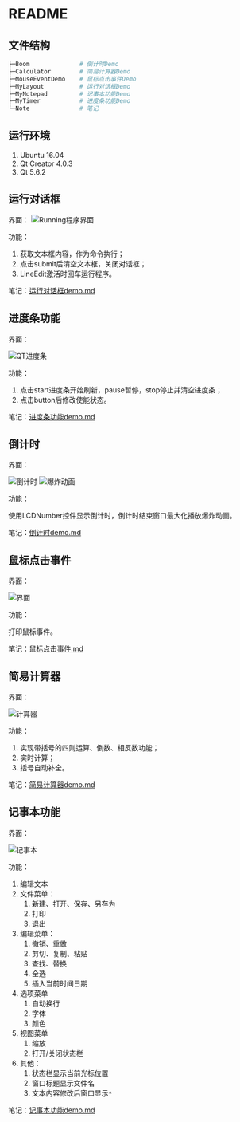 # README

## 文件结构

```bash
├─Boom              # 倒计时Demo
├─Calculator        # 简易计算器Demo
├─MouseEventDemo    # 鼠标点击事件Demo
├─MyLayout          # 运行对话框Demo
├─MyNotepad         # 记事本功能Demo
├─MyTimer           # 进度条功能Demo
└─Note              # 笔记
```

## 运行环境

1. Ubuntu 16.04
2. Qt Creator 4.0.3
3. Qt 5.6.2

## 运行对话框

界面：
![Running程序界面](https://blog-1312962011.cos.ap-nanjing.myqcloud.com/imgs/20230520180848.png)

功能：

1. 获取文本框内容，作为命令执行；
2. 点击submit后清空文本框，关闭对话框；
3. LineEdit激活时回车运行程序。

笔记：[运行对话框demo.md](/Note/%E8%BF%90%E8%A1%8C%E5%AF%B9%E8%AF%9D%E6%A1%86demo.md)

## 进度条功能

界面：

![QT进度条](https://blog-1312962011.cos.ap-nanjing.myqcloud.com/imgs/20230530173351.png)

功能：

1. 点击start进度条开始刷新，pause暂停，stop停止并清空进度条；
2. 点击button后修改使能状态。

笔记：[进度条功能demo.md](/Note/%E8%BF%9B%E5%BA%A6%E6%9D%A1%E5%8A%9F%E8%83%BDdemo.md)

## 倒计时

界面：

![倒计时](https://blog-1312962011.cos.ap-nanjing.myqcloud.com/imgs/20230531120221.png)
![爆炸动画](https://blog-1312962011.cos.ap-nanjing.myqcloud.com/imgs/20230531120333.png)

功能：

使用LCDNumber控件显示倒计时，倒计时结束窗口最大化播放爆炸动画。

笔记：[倒计时demo.md](/Note/%E5%80%92%E8%AE%A1%E6%97%B6demo.md)

## 鼠标点击事件

界面：

![界面](https://blog-1312962011.cos.ap-nanjing.myqcloud.com/imgs/20230531120708.png)

功能：

打印鼠标事件。

笔记：[鼠标点击事件.md](/Note/%E9%BC%A0%E6%A0%87%E7%82%B9%E5%87%BB%E4%BA%8B%E4%BB%B6.md)

## 简易计算器

界面：

![计算器](https://blog-1312962011.cos.ap-nanjing.myqcloud.com/imgs/20230531120821.png)

功能：

1. 实现带括号的四则运算、倒数、相反数功能；
2. 实时计算；
3. 括号自动补全。

笔记：[简易计算器demo.md](/Note/%E7%AE%80%E6%98%93%E8%AE%A1%E7%AE%97%E5%99%A8demo.md)

## 记事本功能

界面：

![记事本](https://blog-1312962011.cos.ap-nanjing.myqcloud.com/imgs/20230531122139.png)

功能：

1. 编辑文本
2. 文件菜单：
   1. 新建、打开、保存、另存为
   2. 打印
   3. 退出
3. 编辑菜单：
   1. 撤销、重做
   2. 剪切、复制、粘贴
   3. 查找、替换
   4. 全选
   5. 插入当前时间日期
4. 选项菜单
   1. 自动换行
   2. 字体
   3. 颜色
5. 视图菜单
   1. 缩放
   2. 打开/关闭状态栏
6. 其他：
   1. 状态栏显示当前光标位置
   2. 窗口标题显示文件名
   3. 文本内容修改后窗口显示`*`

笔记：[记事本功能demo.md](/Note/%E8%AE%B0%E4%BA%8B%E6%9C%AC%E5%8A%9F%E8%83%BDdemo.md)
